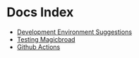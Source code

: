 # Docs Index

- [Development Environment Suggestions](./development_env.md)
- [Testing Magicbroad](./testing.md)
- [Github Actions](./github_actions.md)
